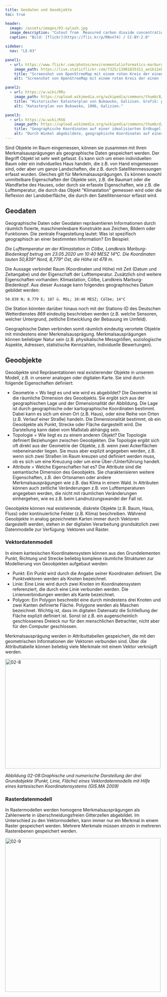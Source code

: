 ```yaml
---
title: Geodaten und Geoobjekte
toc: true

header:
  image: /assets/images/03-splash.jpg
  image_description: "Cutout from  Measured carbon dioxide concentrations in Vancouver"
  caption: "Bild: [flickr](https://flic.kr/p/RNxn74) / CC-BY-2.0"

sidebar:
  nav: "LE-03"   

panel1:  
  - url: https://www.flickr.com/photos/environmentalinformatics-marburg/13981635311
    image_path: https://live.staticflickr.com/7325/13981635311_ae1b12e0cf_b.jpg
    title: "Screenshot von OpenStreeMap mit einem roten Kreis der einen fiktiven Pannenort auf einer Autobahn identifziert."
    alt: "Screenshot von OpenStreeMap mit einem roten Kreis der einen fiktiven Pannenort auf einer Autobahn identifziert."

panel2:  
  - url: https://w.wiki/RRv
    image_path: https://upload.wikimedia.org/wikipedia/commons/thumb/8/84/Bukowsko_-_mapa_katastralna_%281906%29.jpg/1280px-Bukowsko_-_mapa_katastralna_%281906%29.jpg
    title: "Historischer Katasterplan von Bukowsko, Galizien. Grafik: przeslal Marek Silarski / Public domain via wikimedia.org"
    alt: "Katasterplan von Bukowsko, 1906, Galizien."

panel3:  
  - url: https://w.wiki/RS6
    image_path: https://upload.wikimedia.org/wikipedia/commons/thumb/d/d9/Geographic_coordinates_sphere.svg/487px-Geographic_coordinates_sphere.svg.png
    title: "Geographische Koordinaten auf einer idealisierten Erdkugel. Grafik: E^(nix) / CC BY-SA via wikimedia.org"
    alt: "Durch Winkel abgebildete, geographische Koordinaten auf einer Kugel."
---
```


Sind Objekte im Raum eingemessen, können sie zusammen mit Ihren Merkmalsausprägungen als geographische Daten gespeichert werden. Der Begriff Objekt ist sehr weit gefasst. Es kann sich um einen individuellen Baum oder ein individuelles Haus handeln, die z.B. von Hand eingemessen sind, oder aber um ganze Landschaften, die z.B. durch Satellitenmessungen erfasst wurden. Gleiches gilt für Merkmalsausprägungen. Es können sowohl unmittelbare Eigenschaften der Objekte sein, z.B. die Baumart oder die Wandfarbe des Hauses, oder durch sie erfasste Eigenschaften, wie z.B. die Lufttemperatur, die durch das Objekt "Klimastation" gemessen wird oder die Reflexion der Landoberfläche, die durch den Satellitensensor erfasst wird.

## Geodaten

Geographische Daten oder Geodaten repräsentieren Informationen durch räumlich fixierte, maschinenlesbare Konstrukte aus Zeichen, Bildern oder Funktionen. Die zentrale Fragestellung lautet: Was ist spezifisch geographisch an einer bestimmten Information? Ein Beispiel:

*Die Lufttemperatur an der Klimastation in Cölbe, Landkreis Marburg-Biedenkopf betrug am 23.05.2020 um 10:40 MESZ 14°C. Die Koordinaten lauten 50,839° Nord, 8,779° Ost, die Höhe ist 478 m.*

Die Aussage verbindet Raum (Koordinaten und Höhe) mit Zeit (Datum und Zeitangabe) und der Eigenschaft der Lufttemperatur. Zusätzlich sind weitere Eigenschaften vorhanden: Klimastation, Cölbe, Landkreis Marburg-Biedenkopf. Aus dieser Aussage kann folgendes geographisches Datum gebildet werden:

```
50.839 N; 8.779 E; 187 ü. MSL; 10:40 MESZ; Cölbe; 14°C
```

Die Station könnten darüber hinaus noch mit der Stations-ID des Deutschen Wetterdienstes *869* eindeutig beschrieben werden (z.B. welche Sensoren, welcher Untergrund, zeitliche Entwicklung der Bebauung im Umfeld).

Geographische Daten verbinden somit räumlich eindeutig verortete Objekte mit mindestens einer Merkmalsausprägung. Merkmalsausprägungen können beliebiger Natur sein (z.B. physikalische Messgrößen, soziologische Aspekte, Adressen, statistische Kennzahlen, individuelle Bewertungen).

## Geoobjekte

Geoobjekte sind Repräsentationen real existierender Objekte in unserem Modell, z.B. in unserer analogen oder digitalen Karte.
Sie sind durch folgende Eigenschaften definiert:
* Geometrie = Wo liegt es und wie wird es abgebildet? Die Geometrie ist die räumliche Dimension des Geoobjekts. Sie ergibt sich aus der geographischen Lage und der Dimensionalität der Abbildung. Die Lage ist durch geographische oder kartographische Koordinaten bestimmt. Dabei kann es sich um einen Ort (z.B. Haus), oder eine Reihe von Orten (z.B. Verlauf einer Straße) handeln. Die Dimensionalität bestimmt, ob ein Geoobjekte als Punkt, Strecke oder Fläche dargestellt wird. Die Darstellung kann dabei vom Maßstab abhängig sein.
* Topologie = Wie liegt es zu einem anderen Objekt? Die Topologie definiert Beziehungen zwischen Geoobjekten. Die Topologie ergibt sich oft direkt aus der Geometrie der Objekte, z.B. wenn zwei Ackerflächen nebeneinander liegen. Sie muss aber explizit angegeben werden, z.B. wenn sich zwei Straßen im Raum kreuzen und definiert werden muss, ob es sich um eine Kreuzung oder um eine Über-/Unterführung handelt.
* Attribute = Welche Eigenschaften hat es? Die Attribute sind die semantische Dimension des Geoobjekts. Sie charakterisieren weitere Eigenschaften, z.B. den Ortsnamen oder andere Merkmalsausprägungen wie z.B. das Klima in einem Wald. In Attributen können auch zeitliche Veränderungen z.B. von Lufttemperaturen angegeben werden, die nicht mit räumlichen Veränderungen einhergehen, wie es z.B. beim Landnutzungswandel der Fall ist.

Geoobjekte können real existierende, diskrete Objekte (z.B. Baum, Haus, Fluss) oder kontinuierliche Felder (z.B. Klima) beschreiben. Während Geoobjekte in analog gezeichneten Karten immer durch Vektoren dargestellt werden, stehen in der digitalen Verarbeitung grundsätzlich zwei Datenmodelle zur Verfügung: Vektoren und Raster.

### Vektordatenmodell

In einem kartesischen Koordinatensystem können aus den Grundelementen Punkt, Richtung und Strecke beliebig komplexe räumliche Strukturen zur Modellierung von Geoobjekten aufgebaut werden:
* Punkt: Ein Punkt wird durch die Angabe seiner Koordinaten definiert. Die Punktvektoren werden als Knoten bezeichnet.
* Linie: Eine Linie wird durch zwei Knoten im Koordinatensystem referenziert, die durch eine Linie verbunden werden. Die Linienverbindungen werden als Kante bezeichnet.
* Polygon: Ein Polygon beschreibt eine durch mindestens drei Knoten und zwei Kanten definierte Fläche. Polygone werden als Maschen bezeichnet. Wichtig ist, dass im digitalen Datensatz die Schließung der Fläche explizit definiert ist. Sonst ist z.B. ein augenscheinlich geschlossenes Dreieck nur für den menschlichen Betrachter, nicht aber für den Computer geschlossen.

Merkmalsausprägung werden in Attributtabellen gespeichert, die mit den geometrischen Informationen der Vektoren verbunden sind. Über die Attributtabelle können beliebig viele Merkmale mit einem Vektor verknüpft werden.

<html><a href="https://www.flickr.com/photos/environmentalinformatics-marburg/13973697615" title="02-8 by Environmental Informatics Marburg, on Flickr"><img src="https://farm6.staticflickr.com/5224/13973697615_88db5c67e1.jpg" width="500" height="352" alt="02-8"></a></html>

*Abbildung 02-08:Graphische und numerische Darstellung der drei Grundobjekte (Punkt, Linie, Fläche) eines Vektordatenmodells mit Hilfe eines kartesischen Koordinatensystems (GIS.MA 2009)*

### Rasterdatenmodell

In Rastermodellen werden homogene Merkmalsausprägungen als Zahlenwerte in überschneidungsfreien Gitterzellen abgebildet. Im Unterschied zu den Vektormodellen, kann immer nur ein Merkmal in einem Raster gespeichert werden. Mehrere Merkmale müssen einzeln in mehreren Rasterebenen gespeichert werden.

<html><a href="https://www.flickr.com/photos/environmentalinformatics-marburg/13993690753" title="02-9 by Environmental Informatics Marburg, on Flickr"><img src="https://farm8.staticflickr.com/7369/13993690753_173e09e3fb.jpg" width="500" height="494" alt="02-9"></a></html>
